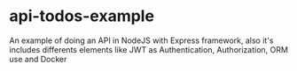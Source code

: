 # api-todos-example
An example of doing an API in NodeJS with Express framework, also it's includes differents elements like JWT as Authentication, Authorization, ORM use and Docker
